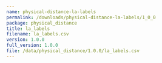 ```yaml
---
name: physical-distance-la-labels
permalink: /downloads/physical-distance-la-labels/1_0_0
package: physical_distance
title: la_labels
filename: la_labels.csv
version: 1.0.0
full_version: 1.0.0
file: /data/physical_distance/1.0.0/la_labels.csv
---
```

